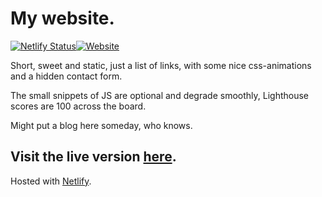 # My website.

[![Netlify Status](https://api.netlify.com/api/v1/badges/1707b5bf-4208-440b-a7b4-a976af3c2091/deploy-status)](https://app.netlify.com/sites/lukestorry/deploys)[![Website](https://img.shields.io/website-up-down-green-red/http/shields.io.svg?label=my-website)](https://lukestorry.co.uk/)

Short, sweet and static, just a list of links, with some nice css-animations and a hidden contact form.

The small snippets of JS are optional and degrade smoothly, Lighthouse scores are 100 across the board.

Might put a blog here someday, who knows.

## Visit the live version [here](http://LukeStorry.co.uk).


Hosted with [Netlify](https://netlify.com/).
